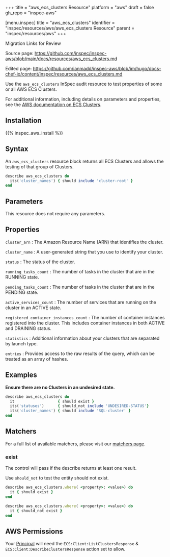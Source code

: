 +++
title = "aws_ecs_clusters Resource"
platform = "aws"
draft = false
gh_repo = "inspec-aws"

[menu.inspec]
title = "aws_ecs_clusters"
identifier = "inspec/resources/aws/aws_ecs_clusters Resource"
parent = "inspec/resources/aws"
+++

<div class="admonition-note">
<p class="admonition-note-title">Migration Links for Review</p>
<div class="admonition-note-text">
<p>Source page: <a href="https://github.com/inspec/inspec-aws/blob/main/docs/resources/aws_ecs_clusters.md">https://github.com/inspec/inspec-aws/blob/main/docs/resources/aws_ecs_clusters.md</a></p>
<p>Edited page: <a href="https://github.com/ianmadd/inspec-aws/blob/im/hugo/docs-chef-io/content/inspec/resources/aws_ecs_clusters.md">https://github.com/ianmadd/inspec-aws/blob/im/hugo/docs-chef-io/content/inspec/resources/aws_ecs_clusters.md</a></p>
</div>
</div>


Use the `aws_ecs_clusters` InSpec audit resource to test properties of some or all AWS ECS Clusters.

For additional information, including details on parameters and properties, see the [AWS documentation on ECS Clusters](https://docs.aws.amazon.com/AmazonECS/latest/developerguide/ECS_clusters.html).

## Installation

{{% inspec_aws_install %}}

## Syntax

An `aws_ecs_clusters` resource block returns all ECS Clusters and allows the testing of that group of Clusters.

```ruby
describe aws_ecs_clusters do
  its('cluster_names') { should include 'cluster-root' }
end
```

## Parameters

This resource does not require any parameters.

## Properties

`cluster_arn`
: The Amazon Resource Name (ARN) that identifies the cluster.

`cluster_name`
: A user-generated string that you use to identify your cluster.

`status`
: The status of the cluster.

`running_tasks_count`
: The number of tasks in the cluster that are in the RUNNING state.

`pending_tasks_count`
: The number of tasks in the cluster that are in the PENDING state.

`active_services_count`
: The number of services that are running on the cluster in an ACTIVE state.

`registered_container_instances_count`
: The number of container instances registered into the cluster. This includes container instances in both ACTIVE and DRAINING status.

`statistics`
: Additional information about your clusters that are separated by launch type.

`entries`
: Provides access to the raw results of the query, which can be treated as an array of hashes.

## Examples


**Ensure there are no Clusters in an undesired state.**

```ruby
describe aws_ecs_clusters do
  it                   { should exist }
  its('statuses')      { should_not include 'UNDESIRED-STATUS'}
  its('cluster_names') { should include 'SQL-cluster' }
end
```

## Matchers

For a full list of available matchers, please visit our [matchers page](https://www.inspec.io/docs/reference/matchers/).

### exist

The control will pass if the describe returns at least one result.

Use `should_not` to test the entity should not exist.

```ruby
describe aws_ecs_clusters.where( <property>: <value>) do
  it { should exist }
end
```

```ruby
describe aws_ecs_clusters.where( <property>: <value>) do
  it { should_not exist }
end
```


## AWS Permissions

Your [Principal](https://docs.aws.amazon.com/IAM/latest/UserGuide/intro-structure.html#intro-structure-principal) will need the `ECS:Client:ListClustersResponse` & `ECS:Client:DescribeClustersResponse` action set to allow.
